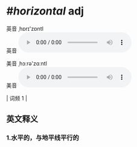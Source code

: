 # ***\#horizontal*** adj
英音 ˌhɒrɪ'zɒntl  
英音
<audio src="./media/horizontal1.aac" controls="controls"></audio>

美音 ˌhɔːrə'zɑːntl  
美音
<audio src="./media/horizontal2.aac" controls="controls"></audio>



| 词频 1 |  

英文释义
---
### 1.**水平的，与地平线平行的**  



